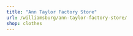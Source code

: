 ```yaml
---
title: "Ann Taylor Factory Store"
url: /williamsburg/ann-taylor-factory-store/
shop: clothes
---
```

